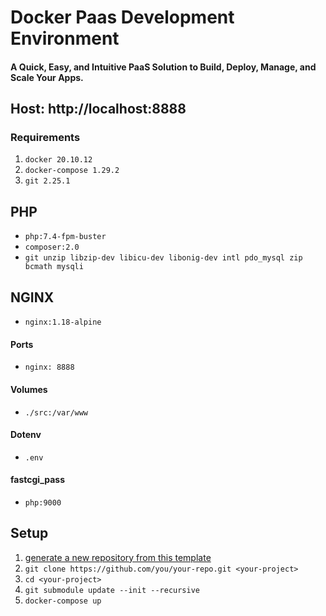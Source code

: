 # Docker Paas Development Environment
#### A Quick, Easy, and Intuitive PaaS Solution to Build, Deploy, Manage, and Scale Your Apps.

## Host: http://localhost:8888

### Requirements
1. `docker 20.10.12`
2. `docker-compose 1.29.2`
3. `git 2.25.1`

## PHP
- `php:7.4-fpm-buster`
- `composer:2.0`
- `git unzip libzip-dev libicu-dev libonig-dev intl pdo_mysql zip bcmath mysqli`

## NGINX
- `nginx:1.18-alpine`


#### Ports
- `nginx: 8888`

#### Volumes
- `./src:/var/www`

#### Dotenv
- `.env`

#### fastcgi_pass
-  `php:9000`


## Setup

1.  [generate a new repository from this template](https://github.com/superwpheroes/docker-paas/generate)
2.  `git clone https://github.com/you/your-repo.git <your-project>`
3.  `cd <your-project>`
4.  `git submodule update --init --recursive`
5.  `docker-compose up`
